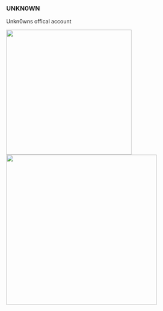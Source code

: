 ### UNKN0WN
Unkn0wns offical account

<a href="#">
  <img align="center" src="https://github-readme-stats.vercel.app/api/top-langs/?username=unkn0wncvm1&layout=compact" width="333" />
</a>
<a href="#">
  <img align="center" src="https://github-readme-stats.vercel.app/api?username=unkn0wncvm1&layout=compact" width="400" />
</a>

 

